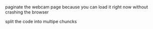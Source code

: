paginate the webcam page because you can load it right now without crashing the browser

split the code into multipe chuncks